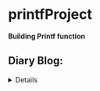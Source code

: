 # printfProject

**Building Printf function**

## Diary Blog:
<details>
	<h5>
	<summary>
	0 Meet (12/03/21)
	      <li> _Planned step modules for printf_</li>
	      <li> _Addeda minimun Header_</li>
	</h5>
	</summary>